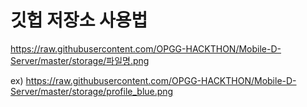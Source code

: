 # 깃헙 저장소 사용법
https://raw.githubusercontent.com/OPGG-HACKTHON/Mobile-D-Server/master/storage/파일명.png

ex)
https://raw.githubusercontent.com/OPGG-HACKTHON/Mobile-D-Server/master/storage/profile_blue.png
